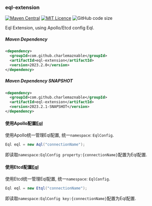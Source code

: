 ### eql-extension

[![Maven Central](https://maven-badges.herokuapp.com/maven-central/com.github.charlemaznable/eql-extension/badge.svg)](https://maven-badges.herokuapp.com/maven-central/com.github.charlemaznable/eql-extension/)
[![MIT Licence](https://badges.frapsoft.com/os/mit/mit.svg?v=103)](https://opensource.org/licenses/mit-license.php)
![GitHub code size](https://img.shields.io/github/languages/code-size/CharLemAznable/eql-extension)

Eql Extension, using Apollo/Etcd config Eql.

##### Maven Dependency

```xml
<dependency>
  <groupId>com.github.charlemaznable</groupId>
  <artifactId>eql-extension</artifactId>
  <version>2023.2.0</version>
</dependency>
```

##### Maven Dependency SNAPSHOT

```xml
<dependency>
  <groupId>com.github.charlemaznable</groupId>
  <artifactId>eql-extension</artifactId>
  <version>2023.2.1-SNAPSHOT</version>
</dependency>
```

#### 使用Apollo配置[Eql](https://github.com/bingoohuang/eql)

使用Apollo统一管理Eql配置, 统一```namespace```: ```EqlConfig```.

```java
Eql eql = new Aql("connectionName");
```
即读取```namespace:EqlConfig property:{connectionName}```配置为Eql配置.

#### 使用Etcd配置[Eql](https://github.com/bingoohuang/eql)

使用Etcd统一管理Eql配置, 统一```namespace```: ```EqlConfig```.

```java
Eql eql = new Etql("connectionName");
```
即读取```namespace:EqlConfig key:{connectionName}```配置为Eql配置.
